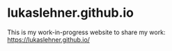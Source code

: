 # lukaslehner.github.io
This is my work-in-progress website to share my work: https://lukaslehner.github.io/
